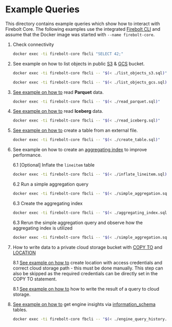 # Example Queries

This directory contains example queries which show how to interact with Firebolt Core. The following examples use the integrated [Firebolt CLI](https://github.com/firebolt-db/fb-cli) and assume that the Docker image was started with `--name firebolt-core`.


1. Check connectivity
    ```bash
    docker exec -ti firebolt-core fbcli "SELECT 42;"
    ```

2. See example on how to list objects in public [S3](./list_objects_s3.sql) & [GCS](./list_objects_gcs.sql) bucket.
    ```bash
    docker exec -ti firebolt-core fbcli -- "$(< ./list_objects_s3.sql)"
    ```
    ```bash
    docker exec -ti firebolt-core fbcli -- "$(< ./list_objects_gcs.sql)"
    ```

3. [See example on how to](./read_parquet.sql) read **Parquet** data.
    ```bash
    docker exec -ti firebolt-core fbcli -- "$(< ./read_parquet.sql)"
    ```

4. [See example on how to](./read_iceberg.sql) read **Iceberg** data.
    ```bash
    docker exec -ti firebolt-core fbcli -- "$(< ./read_iceberg.sql)"
    ```

5. [See example on how to](./create_table.sql) create a table from an external file.
    ```bash
    docker exec -ti firebolt-core fbcli -- "$(< ./create_table.sql)"
    ```

6. See example on how to create an [aggregating index](https://docs.firebolt.io/sql_reference/commands/data-definition/create-aggregating-index.html) to improve performance.
    
    6.1 [Optional] Inflate the `lineitem` table
    ```bash
    docker exec -ti firebolt-core fbcli -- "$(< ./inflate_lineitem.sql)"
    ```

    6.2 Run a simple aggregation query
    ```bash
    docker exec -ti firebolt-core fbcli -- "$(< ./simple_aggregation.sql)"
    ```

    6.3 Create the aggregating index
    ```bash
    docker exec -ti firebolt-core fbcli -- "$(< ./aggregating_index.sql)"
    ```

    6.3 Rerun the simple aggregation query and observe how the aggregating index is utilized
    ```bash
    docker exec -ti firebolt-core fbcli -- "$(< ./simple_aggregation.sql)"
    ```

7. How to write data to a private cloud storage bucket with [COPY TO](https://docs.firebolt.io/sql_reference/commands/data-management/copy-to.html) and [LOCATION](https://docs.firebolt.io/sql_reference/commands/data-definition/create-location.html)

    8.1 [See example on how to](./create_location.sql) create location with access credentials and correct cloud storage path - this must be done manually. This step can also be skipped as the required credentials can be directly set in the COPY TO statement.
    
    8.1 [See example on how to](./copy_to.sql) how to write the result of a query to cloud storage.

8. [See example on how to](./engine_query_history.sql) get engine insights via [information_schema](https://docs.firebolt.io/sql_reference/information-schema/) tables.
    ```bash
    docker exec -ti firebolt-core fbcli -- "$(< ./engine_query_history.sql)"
    ```